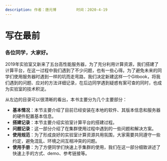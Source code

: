 ```yaml
---
description: 作者：唐元博         时间：2020-4-19
---
```


# 写在最前

### 各位同学，大家好。

2019年实验室又新来了五台高性能服务器，为了充分利用计算资源，我们搭建了计算平台，在这一过程中我们遇到了不少问题，也有一些心得。为了避免未来的同学们使用服务器时遇到一样的坑而走弯路，我们决定新建这样一个Gitbook，将我们遇到的问题、应对的方法详细记录，在后边同学遇到疑惑有案可查的同时，也成为实验室的技术积淀。

从左边的目录可以很清晰的看出，本书主要分为几个主要部分：

* **基本情况**：本节主要介绍了目前已经安装在本地的软件、其版本信息和服务器的硬件配置基本信息。
* **搭建记录**：本节主要介绍实验室计算平台的搭建过程。
* **问题记录**：这一部分介绍了在集群使用过程中遇到的一些问题和解决方案。
* **使用规范**：为了形成良好的实验室计算资源共用氛围，大家需要共同遵守一些约定，避免混乱、环境之间互相冲突的问题。
* **使用手册**：为了方便同学们快速上手集群的使用，我们在这一部分细致讲述了快速上手的方式、demo、参考链接等。











